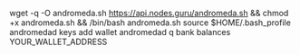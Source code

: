 wget -q -O andromeda.sh https://api.nodes.guru/andromeda.sh && chmod +x andromeda.sh && /bin/bash andromeda.sh
source $HOME/.bash_profile
andromedad keys add wallet
andromedad q bank balances YOUR_WALLET_ADDRESS
